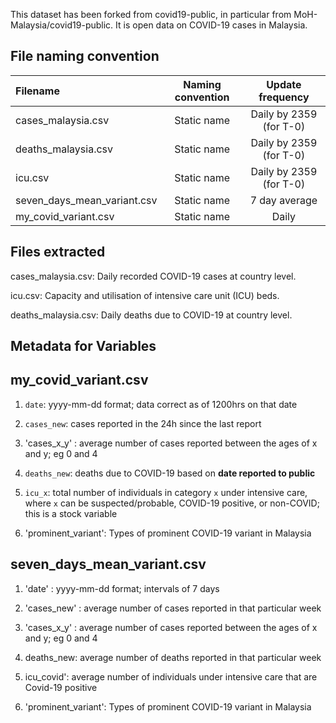 This dataset has been forked from covid19-public, in particular from  MoH-Malaysia/covid19-public. 
It is open data on COVID-19 cases in Malaysia.

## File naming convention

| Filename | Naming convention | Update frequency |
| :--- | :---: | :---: |
| cases_malaysia.csv | Static name | Daily by 2359 (for T-0) |
| deaths_malaysia.csv | Static name | Daily by 2359 (for T-0) |
| icu.csv | Static name |  Daily by 2359 (for T-0) |
| seven_days_mean_variant.csv | Static name | 7 day average |
| my_covid_variant.csv | Static name | Daily 

## Files extracted 
cases_malaysia.csv: Daily recorded COVID-19 cases at country level.

icu.csv: Capacity and utilisation of intensive care unit (ICU) beds.

deaths_malaysia.csv: Daily deaths due to COVID-19 at country level.

## Metadata for Variables
## my_covid_variant.csv
1) `date`: yyyy-mm-dd format; data correct as of 1200hrs on that date

2) `cases_new`: cases reported in the 24h since the last report

3) 'cases_x_y' : average number of cases reported between the ages of x and y; eg 0 and 4

4)  `deaths_new`: deaths due to COVID-19 based on **date reported to public**

5)  `icu_x`: total number of individuals in category `x` under intensive care, where `x` can be  suspected/probable, COVID-19 positive, or non-COVID; this is a stock variable

6)  'prominent_variant':  Types of prominent COVID-19 variant in Malaysia
## seven_days_mean_variant.csv

1) 'date' : yyyy-mm-dd format; intervals of 7 days
   
2) 'cases_new' : average number of cases reported in that particular week
   
3) 'cases_x_y' : average number of cases reported between the ages of x and y; eg 0 and 4
   
4) deaths_new: average number of deaths reported in that particular week
   
5) icu_covid': average number of individuals under intensive care that are Covid-19 positive

6) 'prominent_variant':  Types of prominent COVID-19 variant in Malaysia

